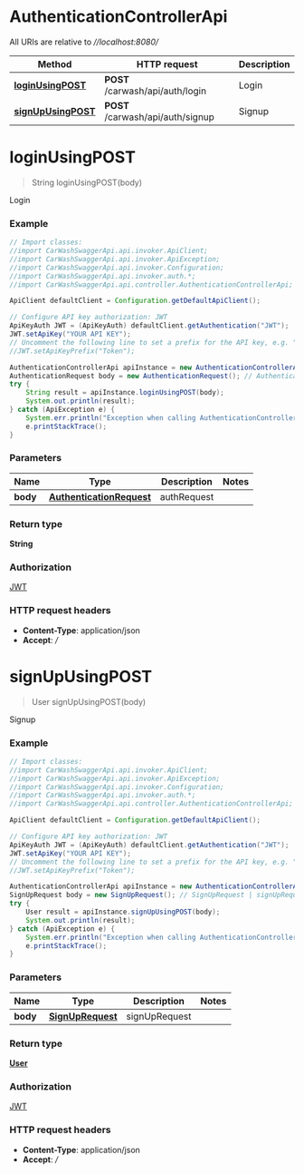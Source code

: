 # AuthenticationControllerApi

All URIs are relative to *//localhost:8080/*

Method | HTTP request | Description
------------- | ------------- | -------------
[**loginUsingPOST**](AuthenticationControllerApi.md#loginUsingPOST) | **POST** /carwash/api/auth/login | Login
[**signUpUsingPOST**](AuthenticationControllerApi.md#signUpUsingPOST) | **POST** /carwash/api/auth/signup | Signup

<a name="loginUsingPOST"></a>
# **loginUsingPOST**
> String loginUsingPOST(body)

Login

### Example
```java
// Import classes:
//import CarWashSwaggerApi.api.invoker.ApiClient;
//import CarWashSwaggerApi.api.invoker.ApiException;
//import CarWashSwaggerApi.api.invoker.Configuration;
//import CarWashSwaggerApi.api.invoker.auth.*;
//import CarWashSwaggerApi.api.controller.AuthenticationControllerApi;

ApiClient defaultClient = Configuration.getDefaultApiClient();

// Configure API key authorization: JWT
ApiKeyAuth JWT = (ApiKeyAuth) defaultClient.getAuthentication("JWT");
JWT.setApiKey("YOUR API KEY");
// Uncomment the following line to set a prefix for the API key, e.g. "Token" (defaults to null)
//JWT.setApiKeyPrefix("Token");

AuthenticationControllerApi apiInstance = new AuthenticationControllerApi();
AuthenticationRequest body = new AuthenticationRequest(); // AuthenticationRequest | authRequest
try {
    String result = apiInstance.loginUsingPOST(body);
    System.out.println(result);
} catch (ApiException e) {
    System.err.println("Exception when calling AuthenticationControllerApi#loginUsingPOST");
    e.printStackTrace();
}
```

### Parameters

Name | Type | Description  | Notes
------------- | ------------- | ------------- | -------------
 **body** | [**AuthenticationRequest**](AuthenticationRequest.md)| authRequest |

### Return type

**String**

### Authorization

[JWT](../README.md#JWT)

### HTTP request headers

 - **Content-Type**: application/json
 - **Accept**: */*

<a name="signUpUsingPOST"></a>
# **signUpUsingPOST**
> User signUpUsingPOST(body)

Signup

### Example
```java
// Import classes:
//import CarWashSwaggerApi.api.invoker.ApiClient;
//import CarWashSwaggerApi.api.invoker.ApiException;
//import CarWashSwaggerApi.api.invoker.Configuration;
//import CarWashSwaggerApi.api.invoker.auth.*;
//import CarWashSwaggerApi.api.controller.AuthenticationControllerApi;

ApiClient defaultClient = Configuration.getDefaultApiClient();

// Configure API key authorization: JWT
ApiKeyAuth JWT = (ApiKeyAuth) defaultClient.getAuthentication("JWT");
JWT.setApiKey("YOUR API KEY");
// Uncomment the following line to set a prefix for the API key, e.g. "Token" (defaults to null)
//JWT.setApiKeyPrefix("Token");

AuthenticationControllerApi apiInstance = new AuthenticationControllerApi();
SignUpRequest body = new SignUpRequest(); // SignUpRequest | signUpRequest
try {
    User result = apiInstance.signUpUsingPOST(body);
    System.out.println(result);
} catch (ApiException e) {
    System.err.println("Exception when calling AuthenticationControllerApi#signUpUsingPOST");
    e.printStackTrace();
}
```

### Parameters

Name | Type | Description  | Notes
------------- | ------------- | ------------- | -------------
 **body** | [**SignUpRequest**](SignUpRequest.md)| signUpRequest |

### Return type

[**User**](User.md)

### Authorization

[JWT](../README.md#JWT)

### HTTP request headers

 - **Content-Type**: application/json
 - **Accept**: */*

